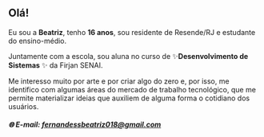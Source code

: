 ## Olá!

Eu sou a **Beatriz**, tenho **16 anos**, sou residente de Resende/RJ e estudante do ensino-médio.


Juntamente com a escola, sou aluna no curso de 
 :sparkles:**Desenvolvimento de Sistemas** :sparkles: da Firjan SENAI.



Me interesso muito por arte e por criar algo do zero 
e, por isso, me identifico com algumas áreas do mercado 
de trabalho tecnológico, que me permite materializar 
ideias que auxiliem de alguma forma o cotidiano dos usuários.


#####  :globe_with_meridians: E-mail: fernandessbeatriz018@gmail.com
